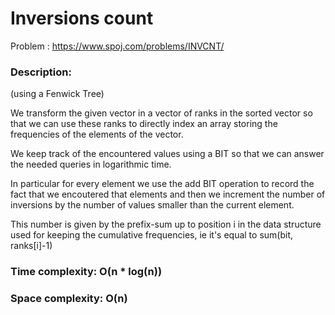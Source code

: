 # Inversions count


Problem : https://www.spoj.com/problems/INVCNT/ 

### Description:
(using a Fenwick Tree)

We transform the given vector in a vector of ranks in the sorted vector so that we can use these ranks to directly
index an array storing the frequencies of the elements of the vector.


We keep track of the encountered values using a BIT so that we can answer the needed queries in logarithmic time.


In particular for every element we use the add BIT operation to record the fact that we encoutered that elements
and then we increment the number of inversions by the number of values smaller than the current element.


This number is given by the prefix-sum up to position i in the data structure used for keeping the cumulative frequencies,
ie it's equal to sum(bit, ranks[i]-1)
 
### Time  complexity: O(n * log(n))
### Space complexity: O(n)